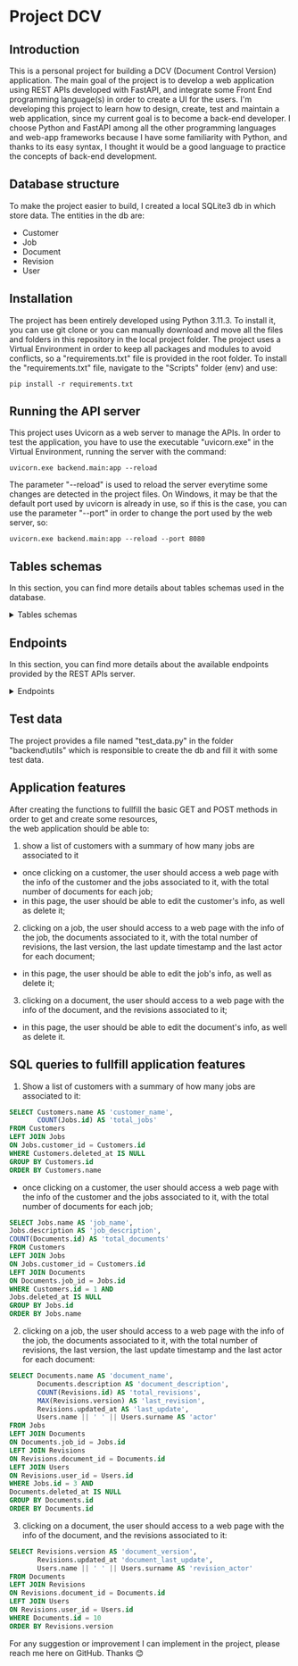 # Project DCV

## Introduction
This is a personal project for building a DCV (Document Control Version) application.
The main goal of the project is to develop a web application using REST APIs developed
with FastAPI, and integrate some Front End programming language(s) in order to create a UI for the users.
I'm developing this project to learn how to design, create, test and maintain a web application,
since my current goal is to become a back-end developer.
I choose Python and FastAPI among all the other programming languages and web-app frameworks because I have
some familiarity with Python, and thanks to its easy syntax, I thought it would be a good language
to practice the concepts of back-end development.

## Database structure
To make the project easier to build, I created a local SQLite3 db in which store data.
The entities in the db are:
- Customer
- Job
- Document
- Revision
- User

## Installation
The project has been entirely developed using Python 3.11.3.
To install it, you can use git clone or you can manually download and move all the files and folders in this repository in the local project folder.
The project uses a Virtual Environment in order to keep all packages and modules to avoid conflicts, so a "requirements.txt" file is provided in the root folder.
To install the "requirements.txt" file, navigate to the "Scripts" folder (env) and use:
```
pip install -r requirements.txt
```

## Running the API server
This project uses Uvicorn as a web server to manage the APIs.
In order to test the application, you have to use the executable "uvicorn.exe" in the Virtual Environment, 
running the server with the command:
```
uvicorn.exe backend.main:app --reload
```

The parameter "--reload" is used to reload the server everytime some changes are detected in the project files.
On Windows, it may be that the default port used by uvicorn is already in use, so if this is the case, you can use the parameter "--port" in order
to change the port used by the web server, so:
```
uvicorn.exe backend.main:app --reload --port 8080
```

## Tables schemas
In this section, you can find more details about tables schemas used in the database.

<details>
	<summary>Tables schemas</summary>

### Customer Entity
Each Client has the following attributes:
class Customer(BaseModel):
- id
- name
- created_at
- updated_at
- deleted_at

#### Customer Relationships
For every Customer there can be more than one Job(s), so the relation between Customer and Jobs is 1 → N.

#### Table Structure
Considering what explained above, the data table will have the following structure:

```sql
CREATE TABLE "Customers" (
	"id"	INTEGER NOT NULL UNIQUE,
	"name"	TEXT NOT NULL,
	"created_at"	TEXT NOT NULL,
	"updated_at"	TEXT NOT NULL,
	"deleted_at"	TEXT,
	PRIMARY KEY("id" AUTOINCREMENT)
);
```

### Job Entity
Each Job has the following attributes:
- id
- name
- description
- created_at
- updated_at
- deleted_at
- customer_id (foreign key)

#### Job Relationships
For every Job there can be more than one Documents(s), so the relation between Jobs and Documents is 1 → N.

#### Table Structure
Considering what explained above, the data table will have the following structure:

```sql
CREATE TABLE "Jobs" (
	"id"	INTEGER NOT NULL UNIQUE,
	"name"	TEXT NOT NULL,
	"description"	TEXT NOT NULL,
	"created_at"	TEXT NOT NULL,
	"updated_at"	TEXT NOT NULL,
	"deleted_at"	TEXT,
	"customer_id"	INTEGER NOT NULL,
	FOREIGN KEY("customer_id") REFERENCES "Customers"("id"),
	PRIMARY KEY("id" AUTOINCREMENT)
)
```

### Document Entity
Each Document has the following attributes:
- id
- name
- description
- created_at
- updated_at
- deleted_at
- job_id (foreign key)

#### Document Relationships
For every Document there can be more than one Revisions, so the relation between Documents and Revisions is 1 → N.

#### Table Structure
Considering what explained above, the data table will have the following structure:

```sql
CREATE TABLE "Documents" (
	"id"	INTEGER NOT NULL UNIQUE,
	"name"	TEXT NOT NULL,
	"description"	TEXT NOT NULL,
	"created_at"	TEXT NOT NULL,
	"updated_at"	TEXT NOT NULL,
	"deleted_at"	TEXT,
	"job_id"	INTEGER NOT NULL,
	PRIMARY KEY("id" AUTOINCREMENT),
	FOREIGN KEY("job_id") REFERENCES "Jobs"("id")
)
```

### Revision Entity
Each Revision has the following attributes:
- id
- version
- description  
- file_path
- created_at
- updated_at
- deleted_at
- user_id
- document_id

#### Table Structure
Considering what explained above, the data table will have the following structure:

```sql
CREATE TABLE "Revisions" (
	"id"	INTEGER NOT NULL UNIQUE,
	"version"	TEXT NOT NULL,
	"description"	TEXT NOT NULL,
	"file_path"	TEXT NOT NULL,
	"created_at"	TEXT NOT NULL,
	"updated_at"	TEXT NOT NULL,
	"deleted_at"	TEXT,
	"user_id"	INTEGER NOT NULL,
	"document_id"	INTEGER NOT NULL,
	FOREIGN KEY("user_id") REFERENCES "Users"("id"),
	FOREIGN KEY("document_id") REFERENCES "Documents"("id"),
	PRIMARY KEY("id" AUTOINCREMENT)
)
```

### User Entity
Each User has the following attributes:
- id
- name
- surname
- email
- password
- created_at
- updated_at
- deleted_at
- access_level_id (foreign key) # for future use

#### Table Structure
Considering what explained above, the data table will have the following structure:

```sql
CREATE TABLE "Users" (
	"id"	INTEGER NOT NULL UNIQUE,
	"name"	TEXT NOT NULL,
	"surname"	TEXT NOT NULL,
	"email"	TEXT NOT NULL,
	"password"	TEXT NOT NULL,
	"created_at"	TEXT NOT NULL,
	"updated_at"	TEXT NOT NULL,
	"deleted_at"	TEXT,
	"access_level_id"	INTEGER NOT NULL,
	PRIMARY KEY("id" AUTOINCREMENT)
)
```

</details>

## Endpoints
In this section, you can find more details about the available endpoints provided by the REST APIs server.

<details>
	<summary>Endpoints</summary>

The available endpoints are:
- /customers
- /jobs
- /documents
- /revisions
- /users

For each endpoint, there is a GET metod without any parameters (query all data), and a GET method with the id path parameter, like:
```
/customers/customer_id
```
where customer_id is a positive integer greater than 0.

As well as the GET method, for each endpoint there is a POST method to create a resource in the database.

</details>

## Test data
The project provides a file named "test_data.py" in the folder "backend\utils\" which is responsible to create the db and fill it with some test data.

## Application features
After creating the functions to fullfill the basic GET and POST methods in order to get and create some resources,  
the web application should be able to:
1. show a list of customers with a summary of how many jobs are associated to it
- once clicking on a customer, the user should access a web page with the info of the customer and the jobs associated to it, with the total number of documents for each job;
- in this page, the user should be able to edit the customer's info, as well as delete it;
2. clicking on a job, the user should access to a web page with the info of the job, the documents associated to it, with the total number of revisions, the last version, the last update timestamp and the last actor for each document;
- in this page, the user should be able to edit the job's info, as well as delete it;
3. clicking on a document, the user should access to a web page with the info of the document, and the revisions associated to it;
- in this page, the user should be able to edit the document's info, as well as delete it.

## SQL queries to fullfill application features
1. Show a list of customers with a summary of how many jobs are associated to it:
```sql
SELECT Customers.name AS 'customer_name',
	   COUNT(Jobs.id) AS 'total_jobs'
FROM Customers
LEFT JOIN Jobs
ON Jobs.customer_id = Customers.id
WHERE Customers.deleted_at IS NULL
GROUP BY Customers.id
ORDER BY Customers.name
```
- once clicking on a customer, the user should access a web page with the info of the customer and the jobs associated to it, with the total number of documents for each job;
```sql
SELECT Jobs.name AS 'job_name',
Jobs.description AS 'job_description',
COUNT(Documents.id) AS 'total_documents'
FROM Customers
LEFT JOIN Jobs
ON Jobs.customer_id = Customers.id
LEFT JOIN Documents
ON Documents.job_id = Jobs.id
WHERE Customers.id = 1 AND
Jobs.deleted_at IS NULL 
GROUP BY Jobs.id
ORDER BY Jobs.name
```

2. clicking on a job, the user should access to a web page with the info of the job, the documents associated to it, with the total number of revisions, the last version, the last update timestamp and the last actor for each document:
```sql
SELECT Documents.name AS 'document_name',
	   Documents.description AS 'document_description',
	   COUNT(Revisions.id) AS 'total_revisions',
	   MAX(Revisions.version) AS 'last_revision',
	   Revisions.updated_at AS 'last_update',
	   Users.name || ' ' || Users.surname AS 'actor'
FROM Jobs
LEFT JOIN Documents
ON Documents.job_id = Jobs.id
LEFT JOIN Revisions
ON Revisions.document_id = Documents.id
LEFT JOIN Users
ON Revisions.user_id = Users.id
WHERE Jobs.id = 3 AND
Documents.deleted_at IS NULL 
GROUP BY Documents.id
ORDER BY Documents.id
```

3. clicking on a document, the user should access to a web page with the info of the document, and the revisions associated to it:
```sql
SELECT Revisions.version AS 'document_version',
	   Revisions.updated_at 'document_last_update',
	   Users.name || ' ' || Users.surname AS 'revision_actor'
FROM Documents
LEFT JOIN Revisions
ON Revisions.document_id = Documents.id
LEFT JOIN Users
ON Revisions.user_id = Users.id
WHERE Documents.id = 10
ORDER BY Revisions.version
```

For any suggestion or improvement I can implement in the project, please reach me here on GitHub.
Thanks 😊